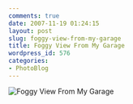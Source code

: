 ```yaml
---
comments: true
date: 2007-11-19 01:24:15
layout: post
slug: foggy-view-from-my-garage
title: Foggy View From My Garage
wordpress_id: 576
categories:
- PhotoBlog
---
```


![Foggy View From My Garage](http://ryanfitzer.com/main/wp-content/uploads/2007/11/foggy-building.jpg)
